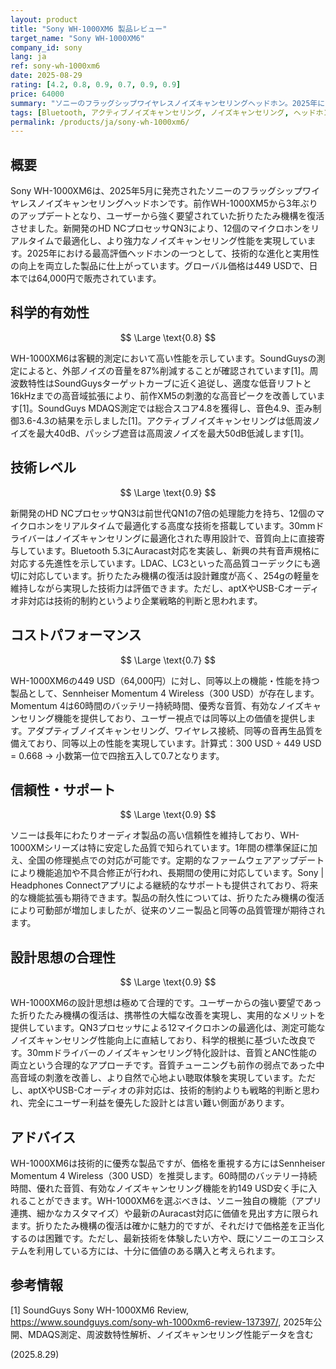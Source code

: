 ```yaml
---
layout: product
title: "Sony WH-1000XM6 製品レビュー"
target_name: "Sony WH-1000XM6"
company_id: sony
lang: ja
ref: sony-wh-1000xm6
date: 2025-08-29
rating: [4.2, 0.8, 0.9, 0.7, 0.9, 0.9]
price: 64000
summary: "ソニーのフラッグシップワイヤレスノイズキャンセリングヘッドホン。2025年における最高評価ヘッドホンとして、折りたたみ機構の復活と音質改善を実現した高品質製品。"
tags: [Bluetooth, アクティブノイズキャンセリング, ノイズキャンセリング, ヘッドホン, ワイヤレス]
permalink: /products/ja/sony-wh-1000xm6/
---
```

## 概要

Sony WH-1000XM6は、2025年5月に発売されたソニーのフラッグシップワイヤレスノイズキャンセリングヘッドホンです。前作WH-1000XM5から3年ぶりのアップデートとなり、ユーザーから強く要望されていた折りたたみ機構を復活させました。新開発のHD NCプロセッサQN3により、12個のマイクロホンをリアルタイムで最適化し、より強力なノイズキャンセリング性能を実現しています。2025年における最高評価ヘッドホンの一つとして、技術的な進化と実用性の向上を両立した製品に仕上がっています。グローバル価格は449 USDで、日本では64,000円で販売されています。

## 科学的有効性

$$ \Large \text{0.8} $$

WH-1000XM6は客観的測定において高い性能を示しています。SoundGuysの測定によると、外部ノイズの音量を87%削減することが確認されています[1]。周波数特性はSoundGuysターゲットカーブに近く追従し、適度な低音リフトと16kHzまでの高音域拡張により、前作XM5の刺激的な高音ピークを改善しています[1]。SoundGuys MDAQS測定では総合スコア4.8を獲得し、音色4.9、歪み制御3.6-4.3の結果を示しました[1]。アクティブノイズキャンセリングは低周波ノイズを最大40dB、パッシブ遮音は高周波ノイズを最大50dB低減します[1]。

## 技術レベル

$$ \Large \text{0.9} $$

新開発のHD NCプロセッサQN3は前世代QN1の7倍の処理能力を持ち、12個のマイクロホンをリアルタイムで最適化する高度な技術を搭載しています。30mmドライバーはノイズキャンセリングに最適化された専用設計で、音質向上に直接寄与しています。Bluetooth 5.3にAuracast対応を実装し、新興の共有音声規格に対応する先進性を示しています。LDAC、LC3といった高品質コーデックにも適切に対応しています。折りたたみ機構の復活は設計難度が高く、254gの軽量を維持しながら実現した技術力は評価できます。ただし、aptXやUSB-Cオーディオ非対応は技術的制約というより企業戦略的判断と思われます。

## コストパフォーマンス

$$ \Large \text{0.7} $$

WH-1000XM6の449 USD（64,000円）に対し、同等以上の機能・性能を持つ製品として、Sennheiser Momentum 4 Wireless（300 USD）が存在します。Momentum 4は60時間のバッテリー持続時間、優秀な音質、有効なノイズキャンセリング機能を提供しており、ユーザー視点では同等以上の価値を提供します。アダプティブノイズキャンセリング、ワイヤレス接続、同等の音再生品質を備えており、同等以上の性能を実現しています。計算式：300 USD ÷ 449 USD = 0.668 → 小数第一位で四捨五入して0.7となります。

## 信頼性・サポート

$$ \Large \text{0.9} $$

ソニーは長年にわたりオーディオ製品の高い信頼性を維持しており、WH-1000XMシリーズは特に安定した品質で知られています。1年間の標準保証に加え、全国の修理拠点での対応が可能です。定期的なファームウェアアップデートにより機能追加や不具合修正が行われ、長期間の使用に対応しています。Sony | Headphones Connectアプリによる継続的なサポートも提供されており、将来的な機能拡張も期待できます。製品の耐久性については、折りたたみ機構の復活により可動部が増加しましたが、従来のソニー製品と同等の品質管理が期待されます。

## 設計思想の合理性

$$ \Large \text{0.9} $$

WH-1000XM6の設計思想は極めて合理的です。ユーザーからの強い要望であった折りたたみ機構の復活は、携帯性の大幅な改善を実現し、実用的なメリットを提供しています。QN3プロセッサによる12マイクロホンの最適化は、測定可能なノイズキャンセリング性能向上に直結しており、科学的根拠に基づいた改良です。30mmドライバーのノイズキャンセリング特化設計は、音質とANC性能の両立という合理的なアプローチです。音質チューニングも前作の弱点であった中高音域の刺激を改善し、より自然で心地よい聴取体験を実現しています。ただし、aptXやUSB-Cオーディオの非対応は、技術的制約よりも戦略的判断と思われ、完全にユーザー利益を優先した設計とは言い難い側面があります。

## アドバイス

WH-1000XM6は技術的に優秀な製品ですが、価格を重視する方にはSennheiser Momentum 4 Wireless（300 USD）を推奨します。60時間のバッテリー持続時間、優れた音質、有効なノイズキャンセリング機能を約149 USD安く手に入れることができます。WH-1000XM6を選ぶべきは、ソニー独自の機能（アプリ連携、細かなカスタマイズ）や最新のAuracast対応に価値を見出す方に限られます。折りたたみ機構の復活は確かに魅力的ですが、それだけで価格差を正当化するのは困難です。ただし、最新技術を体験したい方や、既にソニーのエコシステムを利用している方には、十分に価値のある購入と考えられます。

## 参考情報

[1] SoundGuys Sony WH-1000XM6 Review, https://www.soundguys.com/sony-wh-1000xm6-review-137397/, 2025年公開、MDAQS測定、周波数特性解析、ノイズキャンセリング性能データを含む

(2025.8.29)
